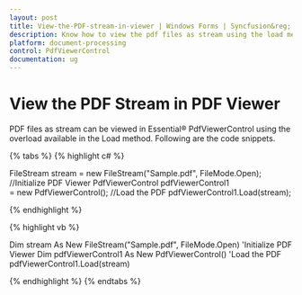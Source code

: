 ```yaml
---
layout: post
title: View-the-PDF-stream-in-viewer | Windows Forms | Syncfusion&reg;
description: Know how to view the pdf files as stream using the load method in the windows forms PdfViewerControl.
platform: document-processing
control: PdfViewerControl
documentation: ug
---
```


#  View the PDF Stream in PDF Viewer

PDF files as stream can be viewed in Essential&reg; PdfViewerControl using the overload available in the Load method. Following are the code snippets.


{% tabs %}
{% highlight c# %}

FileStream stream = new FileStream("Sample.pdf", FileMode.Open);
//Initialize PDF Viewer
PdfViewerControl pdfViewerControl1 = new PdfViewerControl();
//Load the PDF
pdfViewerControl1.Load(stream);

{% endhighlight %}

{% highlight vb %}

Dim stream As New FileStream("Sample.pdf", FileMode.Open)
'Initialize PDF Viewer
Dim pdfViewerControl1 As New PdfViewerControl()
'Load the PDF
pdfViewerControl1.Load(stream)

{% endhighlight %}
{% endtabs %}
